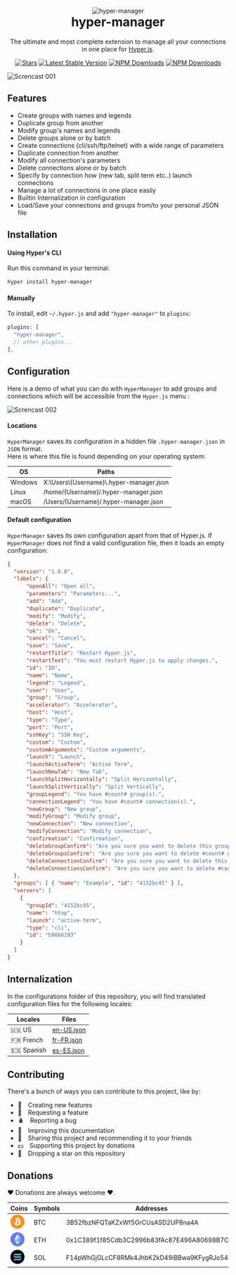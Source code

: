 <p align="center" style="margin-bottom: 0px !important;">
  <img src="https://github.com/oOthkOo/hyper-manager/blob/main/pictures/putnspY.png" alt="hyper-manager"/>
</p>

<h1 align="center" style="margin-top: 0px;">hyper-manager</h1>

<p align="center">The ultimate and most complete extension to manage all your connections in one place for <a href="https://hyper.is/">Hyper.js</a>.</p>

<div align="center">
  
[![Stars](https://img.shields.io/github/stars/oOthkOo/hyper-manager.svg?style=for-the-badge)](https://github.com/oOthkOo/hyper-manager)
[![Latest Stable Version](https://img.shields.io/npm/v/hyper-manager.svg?style=for-the-badge)](https://www.npmjs.com/package/hyper-manager)
[![NPM Downloads](https://img.shields.io/npm/dt/hyper-manager.svg?style=for-the-badge)](https://www.npmjs.com/package/hyper-manager)
[![NPM Downloads](https://img.shields.io/npm/dm/hyper-manager.svg?style=for-the-badge)](https://www.npmjs.com/package/hyper-manager)

</div>

![Screncast 001](https://github.com/oOthkOo/hyper-manager/blob/main/screencasts/screencast-001.gif)

Features
-----
 * Create groups with names and legends
 * Duplicate group from another
 * Modify group's names and legends
 * Delete groups alone or by batch
 * Create connections (cli/ssh/ftp/telnet) with a wide range of parameters
 * Duplicate connection from another
 * Modify all connection's parameters
 * Delete connections alone or by batch
 * Specify by connection how (new tab, split term etc..) launch connections
 * Manage a lot of connections in one place easily
 * Builtin Internalization in configuration
 * Load/Save your connections and groups from/to your personal JSON file


 Installation
 -----
 #### Using Hyper's CLI
Run this command in your terminal:
 ```sh
 hyper install hyper-manager
 ```

 #### Manually

 To install, edit `~/.hyper.js` and add `"hyper-manager"` to `plugins`:

 ```js
 plugins: [
   "hyper-manager",
   // other plugins...
 ],
 ```

Configuration
-----
Here is a demo of what you can do with `HyperManager` to add groups and connections which will be accessible from the `Hyper.js` menu :

![Screncast 002](https://github.com/oOthkOo/hyper-manager/blob/main/screencasts/screencast-002.gif)

#### Locations

`HyperManager` saves its configuration in a hidden file `.hyper-manager.json` in `JSON` format.<br />
Here is where this file is found depending on your operating system:

 OS | Paths
 --- | ---
 Windows | X:\Users\\{Username}\\.hyper-manager.json
 Linux | /home/{Username}/.hyper-manager.json
 macOS | /Users/{Username}/.hyper-manager.json

#### Default configuration

`HyperManager` saves its own configuration apart from that of Hyper.js. If `HyperManager` does not find a valid configuration file, then it loads an empty configuration:

```json
{
  "version": "1.0.0",
  "labels": {
      "openAll": "Open all",
      "parameters": "Parameters...",
      "add": "Add",
      "duplicate": "Duplicate",
      "modify": "Modify",
      "delete": "Delete",
      "ok": "Ok",
      "cancel": "Cancel",
      "save": "Save",
      "restartTitle": "Restart Hyper.js",
      "restartText": "You must restart Hyper.js to apply changes.",
      "id": "ID",
      "name": "Name",
      "legend": "Legend",
      "user": "User",
      "group": "Group",
      "accelerator": "Accelerator",
      "host": "Host",
      "type": "Type",
      "port": "Port",
      "sshKey": "SSH Key",
      "custom": "Custom",
      "customArguments": "Custom arguments",
      "launch": "Launch",
      "launchActiveTerm": "Active Term",
      "launchNewTab": "New Tab",
      "launchSplitHorizontally": "Split Horizontally",
      "launchSplitVertically": "Split Vertically",
      "groupLegend": "You have #count# group(s).",
      "connectionLegend": "You have #count# connection(s).",
      "newGroup": "New group",
      "modifyGroup": "Modify group",
      "newConnection": "New connection",
      "modifyConnection": "Modify connection",
      "confirmation": "Confirmation",
      "deleteGroupConfirm": "Are you sure you want to delete this group (#name#)?",
      "deleteGroupsConfirm": "Are you sure you want to delete #count# groups?",
      "deleteConnectionConfirm": "Are you sure you want to delete this connection (#name#)?",
      "deleteConnectionsConfirm": "Are you sure you want to delete #count# connections?"
  },
  "groups": [ { "name": "Example", "id": "4152bc45" } ],
  "servers": [
    {
      "groupId": "4152bc45",
      "name": "htop",
      "launch": "active-term",
      "type": "cli",
      "id": "b96b6193"
    }
  ]
}
```

Internalization
-----
In the configurations folder of this repository, you will find translated configuration files for the following locales:

Locales | Files
--- | ---
:us: US | [en-US.json](https://github.com/oOthkOo/hyper-manager/blob/main/configurations/en-US.json)
:fr: French | [fr-FR.json](https://github.com/oOthkOo/hyper-manager/blob/main/configurations/fr-FR.json)
:es: Spanish | [es-ES.json](https://github.com/oOthkOo/hyper-manager/blob/main/configurations/es-ES.json)

Contributing
-----

There's a bunch of ways you can contribute to this project, like by:
- :electric_plug: Creating new features
- :wave: Requesting a feature
- :beetle: Reporting a bug
- :page_facing_up: Improving this documentation
- :rotating_light: Sharing this project and recommending it to your friends
- :dollar: Supporting this project by donations
- :star2: Dropping a star on this repository

Donations
-----

:heart: Donations are always welcome :heart:.

Coins | Symbols | Addresses
--- | --- | ---
<img width="32" src="https://github.com/oOthkOo/supervizer/blob/main/pictures/btc.svg" alt="Bitcoin"/> | BTC | 3B52fbzNFQTaKZxWf5GrCUsASD2UP8na4A
<img width="32" src="https://github.com/oOthkOo/supervizer/blob/main/pictures/eth.svg" alt="Ethereum"/> | ETH | 0x1C389f1f85Cdb3C2996b83fAc87E496A80698B7C
<img width="32" src="https://github.com/oOthkOo/supervizer/blob/main/pictures/sol.svg" alt="Solana"/> | SOL | F14pWhGjGLcCF8RMk4JhbK2kD49iBBwa9KFygRJo54Fm
